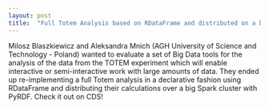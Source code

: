 ```yaml
---
layout: post
title:  "Full Totem Analysis based on RDataFrame and distributed on a big Spark cluster with PyRDF!"
---
```


Milosz Blaszkiewicz and Aleksandra Mnich (AGH University of Science and Technology - Poland) wanted to evaluate a set of Big Data tools for the analysis of the data from the TOTEM experiment which will enable interactive or semi-interactive work with large amounts of data. They ended up re-implementing a full Totem analysis in a declarative fashion using RDataFrame and distributing their calculations over a big Spark cluster with PyRDF.
Check it out on CDS!